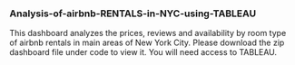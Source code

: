 ### Analysis-of-airbnb-RENTALS-in-NYC-using-TABLEAU
This dashboard analyzes the prices, reviews and availability by room type of airbnb rentals in main areas of New York City. Please download the zip dashboard file under code to view it. You will need access to TABLEAU.
